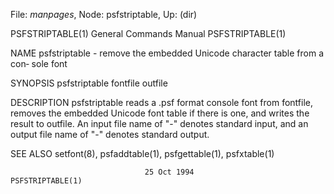 File: *manpages*,  Node: psfstriptable,  Up: (dir)

PSFSTRIPTABLE(1)            General Commands Manual           PSFSTRIPTABLE(1)



NAME
       psfstriptable - remove the embedded Unicode character table from a con‐
       sole font

SYNOPSIS
       psfstriptable fontfile outfile

DESCRIPTION
       psfstriptable reads a .psf format console font from  fontfile,  removes
       the  embedded Unicode font table if there is one, and writes the result
       to outfile.  An input file name of "-" denotes standard input,  and  an
       output file name of "-" denotes standard output.

SEE ALSO
       setfont(8), psfaddtable(1), psfgettable(1), psfxtable(1)



                                  25 Oct 1994                 PSFSTRIPTABLE(1)

